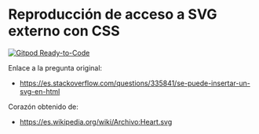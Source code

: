 # Reproducción de acceso a SVG externo con CSS
[![Gitpod Ready-to-Code](https://img.shields.io/badge/Gitpod-Ready--to--Code-blue?logo=gitpod)](https://gitpod.io/#https://github.com/ojgarciab/335841-stackoverflow-es)


Enlace a la pregunta original:
* https://es.stackoverflow.com/questions/335841/se-puede-insertar-un-svg-en-html

Corazón obtenido de:

* https://es.wikipedia.org/wiki/Archivo:Heart.svg
